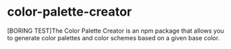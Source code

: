 # color-palette-creator
[BORING TEST]The Color Palette Creator is an npm package that allows you to generate color palettes and color schemes based on a given base color.
